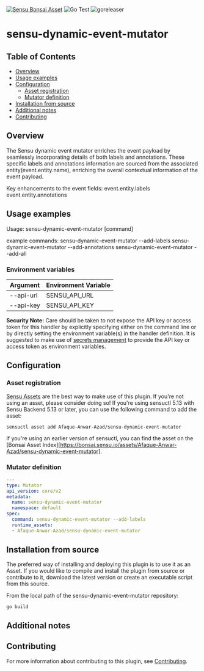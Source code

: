 [![Sensu Bonsai Asset](https://img.shields.io/badge/Bonsai-Download%20Me-brightgreen.svg?colorB=89C967&logo=sensu)](https://bonsai.sensu.io/assets/Afaque-Anwar-Azad/sensu-dynamic-event-mutator)
![Go Test](https://github.com/Afaque-Anwar-Azad/sensu-dynamic-event-mutator/workflows/Go%20Test/badge.svg)
![goreleaser](https://github.com/Afaque-Anwar-Azad/sensu-dynamic-event-mutator/workflows/goreleaser/badge.svg)


# sensu-dynamic-event-mutator

## Table of Contents
- [Overview](#overview)
- [Usage examples](#usage-examples)
- [Configuration](#configuration)
  - [Asset registration](#asset-registration)
  - [Mutator definition](#mutator-definition)
- [Installation from source](#installation-from-source)
- [Additional notes](#additional-notes)
- [Contributing](#contributing)

## Overview


The Sensu dynamic event mutator enriches the event payload by seamlessly incorporating 
details of both labels and annotations. These specific labels and annotations information
are sourced from the associated entity(event.entity.name), enriching the overall
contextual information of the event payload.

Key enhancements to the event fields:
event.entity.labels
event.entity.annotations


## Usage examples

Usage:
  sensu-dynamic-event-mutator [command]

example commands:
  sensu-dynamic-event-mutator --add-labels
  sensu-dynamic-event-mutator --add-annotations
  sensu-dynamic-event-mutator --add-all

### Environment variables

| Argument          | Environment Variable  |
|-------------------|-----------------------|
| --api-url         | SENSU_API_URL         |
| --api-key         | SENSU_API_KEY         |

**Security Note:** Care should be taken to not expose the API key or access token for this handler by explicitly specifying either on the command line or by directly setting the environment variable(s) in the handler definition.
It is suggested to make use of [secrets management][3] to provide the API key or access token as environment variables.



## Configuration

### Asset registration

[Sensu Assets][10] are the best way to make use of this plugin. If you're not using an asset, please
consider doing so! If you're using sensuctl 5.13 with Sensu Backend 5.13 or later, you can use the
following command to add the asset:

```
sensuctl asset add Afaque-Anwar-Azad/sensu-dynamic-event-mutator
```

If you're using an earlier version of sensuctl, you can find the asset on the [Bonsai Asset Index][https://bonsai.sensu.io/assets/Afaque-Anwar-Azad/sensu-dynamic-event-mutator].

### Mutator definition

```yml
---
type: Mutator
api_version: core/v2
metadata:
  name: sensu-dynamic-event-mutator
  namespace: default
spec:
  command: sensu-dynamic-event-mutator --add-labels
  runtime_assets:
  - Afaque-Anwar-Azad/sensu-dynamic-event-mutator
```

## Installation from source

The preferred way of installing and deploying this plugin is to use it as an Asset. If you would
like to compile and install the plugin from source or contribute to it, download the latest version
or create an executable script from this source.

From the local path of the sensu-dynamic-event-mutator repository:

```
go build
```

## Additional notes

## Contributing

For more information about contributing to this plugin, see [Contributing][1].

[1]: https://github.com/sensu/sensu-go/blob/master/CONTRIBUTING.md
[2]: https://github.com/sensu-community/sensu-plugin-sdk
[3]: https://github.com/sensu-plugins/community/blob/master/PLUGIN_STYLEGUIDE.md
[6]: https://docs.sensu.io/sensu-go/latest/reference/mutators/
[8]: https://bonsai.sensu.io/
[10]: https://docs.sensu.io/sensu-go/latest/reference/assets/
